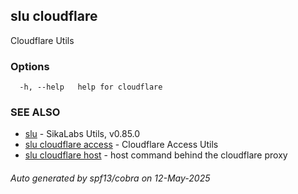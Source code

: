 ## slu cloudflare

Cloudflare Utils

### Options

```
  -h, --help   help for cloudflare
```

### SEE ALSO

* [slu](slu.md)	 - SikaLabs Utils, v0.85.0
* [slu cloudflare access](slu_cloudflare_access.md)	 - Cloudflare Access Utils
* [slu cloudflare host](slu_cloudflare_host.md)	 - host command behind the cloudflare proxy

###### Auto generated by spf13/cobra on 12-May-2025
